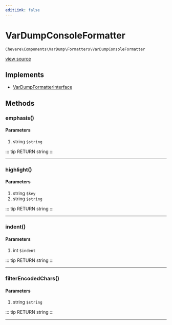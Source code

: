 ```yaml
---
editLink: false
---
```


# VarDumpConsoleFormatter

`Chevere\Components\VarDump\Formatters\VarDumpConsoleFormatter`

[view source](https://github.com/chevere/chevere/blob/master/src/Chevere/Components/VarDump/Formatters/VarDumpConsoleFormatter.php)

## Implements

- [VarDumpFormatterInterface](../../../Interfaces/VarDump/VarDumpFormatterInterface.md)

## Methods

### emphasis()

#### Parameters

1. string `$string`

::: tip RETURN
string
:::

---

### highlight()

#### Parameters

1. string `$key`
2. string `$string`

::: tip RETURN
string
:::

---

### indent()

#### Parameters

1. int `$indent`

::: tip RETURN
string
:::

---

### filterEncodedChars()

#### Parameters

1. string `$string`

::: tip RETURN
string
:::

---
